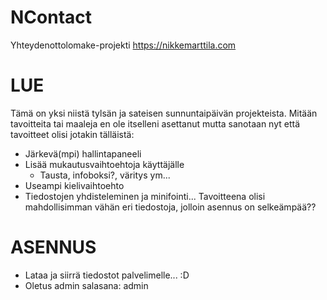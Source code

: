 # NContact
Yhteydenottolomake-projekti
https://nikkemarttila.com

# LUE
Tämä on yksi niistä tylsän ja sateisen sunnuntaipäivän projekteista. Mitään tavoitteita tai maaleja en ole itselleni asettanut mutta sanotaan nyt että tavoitteet olisi jotakin tälläistä:
- Järkevä(mpi) hallintapaneeli
- Lisää mukautusvaihtoehtoja käyttäjälle
  - Tausta, infoboksi?, väritys ym...
- Useampi kielivaihtoehto
- Tiedostojen yhdisteleminen ja minifointi...
  Tavoitteena olisi mahdollisimman vähän eri tiedostoja, jolloin asennus on selkeämpää??
  
# ASENNUS
- Lataa ja siirrä tiedostot palvelimelle... :D
- Oletus admin salasana: admin
